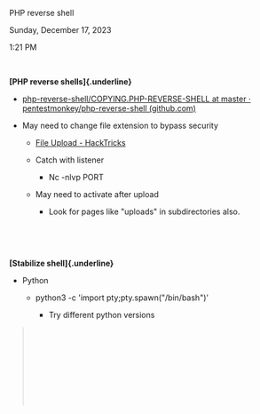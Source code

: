 PHP reverse shell

Sunday, December 17, 2023

1:21 PM

 

**[PHP reverse shells]{.underline}**

-   [php-reverse-shell/COPYING.PHP-REVERSE-SHELL at master · pentestmonkey/php-reverse-shell (github.com)](https://github.com/pentestmonkey/php-reverse-shell/blob/master/COPYING.PHP-REVERSE-SHELL)

-   May need to change file extension to bypass security

    -   [File Upload - HackTricks](https://book.hacktricks.xyz/pentesting-web/file-upload)

    -   Catch with listener

        -   Nc -nlvp PORT

    -   May need to activate after upload

        -   Look for pages like \"uploads\" in subdirectories also.

 

 

**[Stabilize shell]{.underline}**

-   Python

    -   python3 -c \'import pty;pty.spawn(\"/bin/bash\")\'

        -   Try different python versions

>  
>
>  
>
>  
>
>  
>
>  
